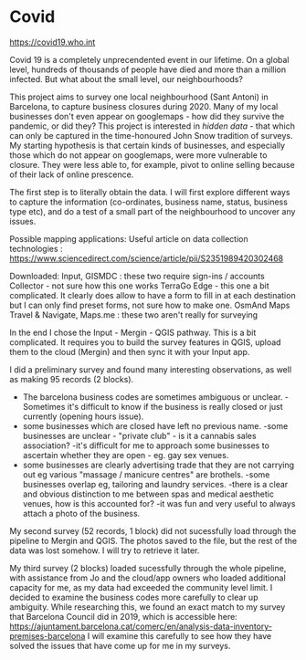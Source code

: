 # Covid

https://covid19.who.int

Covid 19 is a completely unprecendented event in our lifetime. On a global level, hundreds of thousands of people have died and more than a million infected. But what about the small level, our neighbourhoods? 

This project aims to survey one local neighbourhood (Sant Antoni) in Barcelona, to capture business closures during 2020. Many of my local businesses don't even appear on googlemaps - how did they survive the pandemic, or did they? This project is interested in *hidden data* - that which can only be captured in the time-honoured John Snow tradition of surveys. My starting hypothesis is that certain kinds of businesses, and especially those which do not appear on googlemaps, were more vulnerable to closure. They were less able to, for example, pivot to online selling because of their lack of online prescence. 

The first step is to literally obtain the data. I will first explore different ways to capture the information (co-ordinates, business name, status, business type etc), and do a test of a small part of the neighbourhood to uncover any issues. 

Possible mapping applications: 
Useful article on data collection technologies  : https://www.sciencedirect.com/science/article/pii/S2351989420302468

Downloaded:  Input,  GISMDC : these two require sign-ins / accounts 
Collector - not sure how this one works 
TerraGo Edge - this one a bit complicated. It clearly does allow to have a form to fill in at each destination but I can only find preset forms, not sure how to make one. 
OsmAnd Maps Travel & Navigate, Maps.me : these two aren't really for surveying 

In the end I chose the Input - Mergin - QGIS pathway. This is a bit complicated. It requires you to build the survey features in QGIS, upload them to the cloud (Mergin) and then sync it with your Input app. 

I did a preliminary survey and found many interesting observations, as well as making 95 records (2 blocks). 
- The barcelona business codes are sometimes ambiguous or unclear. 
-Sometimes it's difficult to know if the business is really closed or just currently (opening hours issue).
- some businesses which are closed have left no previous name. 
-some businesses are unclear - "private club" - is it a cannabis sales association? 
-it's difficult for me to approach some businesses to ascertain whether they are open - eg. gay sex venues. 
- some businesses are clearly advertising trade that they are not carrying out eg various "massage / manicure centres" are brothels. 
-some businesses overlap eg, tailoring and laundry services.
-there is a clear and obvious distinction to me between spas and medical aesthetic venues, how is this accounted for? 
-it was fun and very useful to always attach a photo of the business. 

My second survey (52 records, 1 block) did not sucessfully load through the pipeline to Mergin and QGIS. The photos saved to the file, but the rest of the data was lost somehow. I will try to retrieve it later. 

My third survey (2 blocks) loaded sucessfully through the whole pipeline, with assistance from Jo and the cloud/app owners who loaded additional capacity for me, as my data had exceeded the community level limit. I decided to examine the business codes more carefully to clear up ambiguity. While researching this, we found an exact match to my survey that Barcelona Council did in 2019, which is accessible here: 
https://ajuntament.barcelona.cat/comerc/en/analysis-data-inventory-premises-barcelona
I will examine this carefully to see how they have solved the issues that have come up for me in my surveys. 


